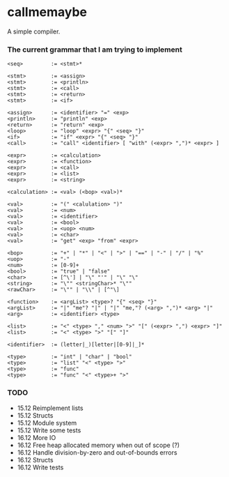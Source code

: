 # callmemaybe
A simple compiler.

### The current grammar that I am trying to implement
```
<seq>         := <stmt>*

<stmt>        := <assign>
<stmt>        := <println>
<stmt>        := <call>
<stmt>        := <return>
<stmt>        := <if>

<assign>      := <identifier> "=" <exp>
<println>     := "println" <exp>
<return>      := "return" <exp>
<loop>        := "loop" <expr> "{" <seq> "}"
<if>          := "if" <expr> "{" <seq> "}" 
<call>        := "call" <identifier> [ "with" (<expr> ",")* <expr> ]

<expr>        := <calculation>
<expr>        := <function>
<expr>        := <call>
<expr>        := <list>
<expr>        := <string>

<calculation> := <val> (<bop> <val>)*

<val>         := "(" <calulation> ")"
<val>         := <num>
<val>         := <identifier>
<val>         := <bool>
<val>         := <uop> <num>
<val>         := <char>
<val>         := "get" <exp> "from" <expr>

<bop>         := "+" | "*" | "<" | ">" | "==" | "-" | "/" | "%"
<uop>         := "-"
<num>         := [0-9]+
<bool>        := "true" | "false"
<char>        := [^\'] | "\" "'" | "\" "\"
<string>      := "\"" <stringChar>* "\""
<rawChar>     := "\"" | "\\" | [^"\]

<function>    := <argList> <type>? "{" <seq> "}"
<argList>     := "|" "me"? "|" | "|" "me,"? (<arg> ",")* <arg> "|"
<arg>         := <identifier> <type>

<list>        := "<" <type> "," <num> ">" "[" (<expr> ",") <expr> "]"
<list>        := "<" <type> ">" "[" "]"

<identifier>  := (letter|_)[letter|[0-9]|_]*

<type>        := "int" | "char" | "bool"
<type>        := "list" "<" <type> ">" 
<type>        := "func" 
<type>        := "func" "<" <type>+ ">"
```

### TODO
- 15.12 Reimplement lists
- 15.12 Structs  
- 15.12 Module system
- 15.12 Write some tests
- 16.12 More IO
- 16.12 Free heap allocated memory when out of scope (?)
- 16.12 Handle division-by-zero and out-of-bounds errors
- 16.12 Structs
- 16.12 Write tests
